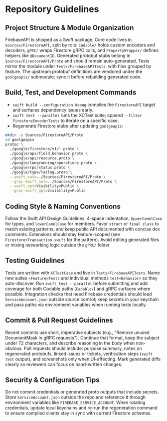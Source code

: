 # Repository Guidelines

## Project Structure & Module Organization
FirebaseAPI is shipped as a Swift package. Core code lives in `Sources/FirestoreAPI`, split by role: `Cadable/` holds custom encoders and decoders, `gPRC/` wraps Firestore gRPC calls, and `PropertyWrapper/` defines helpers like `@DocumentID`. Generated protobuf stubs belong in `Sources/FirestoreAPI/Proto` and should remain auto-generated. Tests mirror the module under `Tests/FirebaseAPITests`, with files grouped by feature. The upstream protobuf definitions are vendored under the `goolgeapis/` submodule; sync it before rebuilding generated code.

## Build, Test, and Development Commands
- `swift build --configuration debug` compiles the `FirestoreAPI` target and surfaces dependency issues early.
- `swift test --parallel` runs the XCTest suite; append `--filter FirestoreEncoderTests` to iterate on a specific case.
- Regenerate Firestore stubs after updating `goolgeapis`:
```bash
mkdir -p Sources/FirestoreAPI/Proto
cd goolgeapis
protoc \
  ./google/firestore/v1/*.proto \
  ./google/api/field_behavior.proto \
  ./google/api/resource.proto \
  ./google/longrunning/operations.proto \
  ./google/rpc/status.proto \
  ./google/type/latlng.proto \
  --swift_out=../Sources/FirestoreAPI/Proto \
  --grpc-swift_out=../Sources/FirestoreAPI/Proto \
  --swift_opt=Visibility=Public \
  --grpc-swift_opt=Visibility=Public
```

## Coding Style & Naming Conventions
Follow the Swift API Design Guidelines: 4-space indentation, `UpperCamelCase` for types, and `lowerCamelCase` for members. Favor `struct` or `final class` to match existing patterns, and keep public API documented with concise doc comments. Extensions should stay feature-scoped (see `Firestore+Transaction.swift` for the pattern). Avoid editing generated files or mixing networking logic outside the `gPRC/` folder.

## Testing Guidelines
Tests are written with `XCTestCase` and live in `Tests/FirebaseAPITests`. Name new suites `<Feature>Tests` and individual methods `test<Behavior>` so they auto-discover. Run `swift test --parallel` before submitting and add coverage for both Codable paths (`Cadable/`) and gRPC surfaces where possible. Integration checks that need Firebase credentials should load `ServiceAccount.json` outside source control; keep secrets in your keychain and pass paths via environment variables when running tests locally.

## Commit & Pull Request Guidelines
Recent commits use short, imperative subjects (e.g., "Remove unused DocumentMask in gRPC requests"). Continue that format, keep the subject under 72 characters, and describe reasoning in the body when non-obvious. Pull requests should include: purpose summary, notes on regenerated protobufs, linked issues or tickets, verification steps (`swift test` output), and screenshots only when UI-affecting. Mark generated diffs clearly so reviewers can focus on hand-written changes.

## Security & Configuration Tips
Do not commit credentials or generated proto outputs that include secrets. Store `ServiceAccount.json` outside the repo and reference it through environment variables like `FIREBASE_SERVICE_ACCOUNT`. When rotating credentials, update local keychains and re-run the regeneration command to ensure compiled clients stay in sync with current Firestore schemas.
